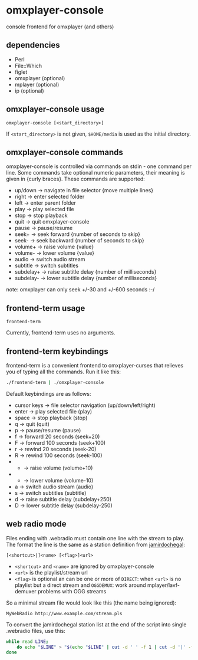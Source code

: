 omxplayer-console
=================

console frontend for omxplayer (and others)

dependencies
------------

- Perl
- File::Which
- figlet
- omxplayer (optional)
- mplayer (optional)
- ip (optional)

omxplayer-console usage
-----------------------

```
omxplayer-console [<start_directory>]
```

If `<start_directory>` is not given, `$HOME/media` is used as the initial directory.

omxplayer-console commands
--------------------------

omxplayer-console is controlled via commands on stdin - one command
per line.  Some commands take optional numeric parameters, their
meaning is given in {curly braces}.  These commands are supported:

* up/down -> navigate in file selector {move multiple lines}
* right -> enter selected folder
* left -> enter parent folder
* play -> play selected file
* stop -> stop playback
* quit -> quit omxplayer-console
* pause -> pause/resume
* seek+ -> seek forward {number of seconds to skip}
* seek- -> seek backward {number of seconds to skip}
* volume+ -> raise volume {value}
* volume- -> lower volume {value}
* audio -> switch audio stream
* subtitle -> switch subtitles
* subdelay+ -> raise subtitle delay {number of milliseconds}
* subdelay- -> lower subtitle delay {number of milliseconds}

note: omxplayer can only seek +/-30 and +/-600 seconds :-/

frontend-term usage
-------------------

```
frontend-term
```

Currently, frontend-term uses no arguments.


frontend-term keybindings
-------------------------

frontend-term is a convenient frontend to omxplayer-curses that
relieves you of typing all the commands.  Run it like this:

```bash
./frontend-term | ./omxplayer-console
```

Default keybindings are as follows:

* cursor keys -> file selector navigation (up/down/left/right)
* enter -> play selected file (play)
* space -> stop playback (stop)
* q -> quit (quit)
* p -> pause/resume (pause)
* f -> forward 20 seconds (seek+20)
* F -> forward 100 seconds (seek+100)
* r -> rewind 20 seconds (seek-20)
* R -> rewind 100 seconds (seek-100)
* + -> raise volume (volume+10)
* - -> lower volume (volume-10)
* a -> switch audio stream (audio)
* s -> switch subtitles (subtitle)
* d -> raise subtitle delay (subdelay+250)
* D -> lower subtitle delay (subdelay-250)

web radio mode
--------------

Files ending with .webradio must contain one line with the stream to
play.  The format the line is the same as a station definition from
[jamirdochegal](https://github.com/mmitch/jamirdochegal/):

    [<shortcut>|]<name> [<flag>]<url>
 
* `<shortcut>` and `<name>` are ignored by omxplayer-console
* `<url>` is the playlist/stream url
* `<flag>` is optional an can be one or more of
  `DIRECT`: when `<url>` is no playlist but a direct stream
  and
  `OGGDEMUX`: work around mplayer/lavf-demuxer problems with OGG streams

So a minimal stream file would look like this (the name being ignored):

    MyWebRadio http://www.example.com/stream.pls

To convert the jamirdochegal station list at the end of the script
into single .webradio files, use this:

```bash
while read LINE;
    do echo "$LINE" > "$(echo "$LINE" | cut -d ' ' -f 1 | cut -d '|' -f 1).webradio"
done
```
